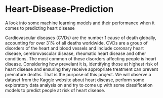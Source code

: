 # Heart-Disease-Prediction
A look into some machine learning models and their performance when it comes to predicting heart disease

Cardiovascular diseases (CVDs) are the number 1 cause of death globally, accounting for over 31% of all deaths worldwide. CVDs are a group of disorders of the heart and blood vessels and include coronary heart disease, cerebrovascular disease, rheumatic heart disease and other conditions. The most common of these disorders affecting people is heart disease. Considering how prevelant it is, identifying those at highest risk of heart disease and ensuring they receive appropriate treatment can prevent premature deaths. That is the purpose of this project. We will observe a dataset from the Kaggle website about heart disease, perform some exploratory data analysis on and try to come up with some classification models to predict people at risk of heart disease.
